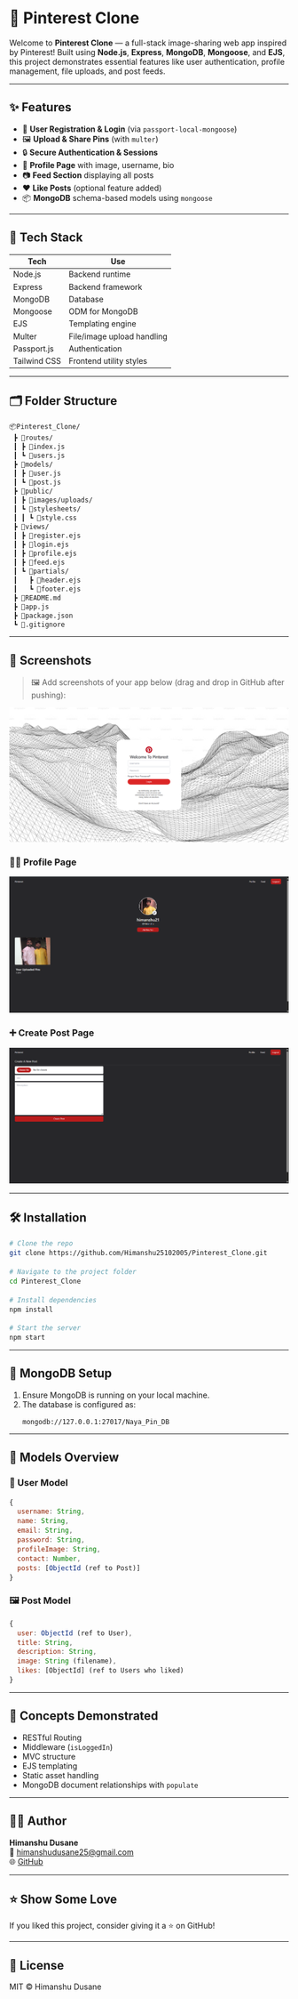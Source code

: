 # 📌 Pinterest Clone

Welcome to **Pinterest Clone** — a full-stack image-sharing web app inspired by Pinterest! Built using **Node.js**, **Express**, **MongoDB**, **Mongoose**, and **EJS**, this project demonstrates essential features like user authentication, profile management, file uploads, and post feeds.

---



## ✨ Features

- 👤 **User Registration & Login** (via `passport-local-mongoose`)
- 🖼️ **Upload & Share Pins** (with `multer`)
- 🔒 **Secure Authentication & Sessions**
- 📄 **Profile Page** with image, username, bio
- 📷 **Feed Section** displaying all posts
- ❤️ **Like Posts** (optional feature added)
- 📦 **MongoDB** schema-based models using `mongoose`

---

## 🧠 Tech Stack

| Tech        | Use                     |
|-------------|--------------------------|
| Node.js     | Backend runtime          |
| Express     | Backend framework        |
| MongoDB     | Database                 |
| Mongoose    | ODM for MongoDB          |
| EJS         | Templating engine        |
| Multer      | File/image upload handling |
| Passport.js | Authentication           |
| Tailwind CSS| Frontend utility styles  |

---

## 🗂️ Folder Structure

```
📦Pinterest_Clone/
 ┣ 📁routes/
 ┃ ┣ 📄index.js
 ┃ ┗ 📄users.js
 ┣ 📁models/
 ┃ ┣ 📄user.js
 ┃ ┗ 📄post.js
 ┣ 📁public/
 ┃ ┣ 📁images/uploads/
 ┃ ┗ 📁stylesheets/
 ┃ ┃ ┗ 📄style.css
 ┣ 📁views/
 ┃ ┣ 📄register.ejs
 ┃ ┣ 📄login.ejs
 ┃ ┣ 📄profile.ejs
 ┃ ┣ 📄feed.ejs
 ┃ ┗ 📄partials/
 ┃   ┣ 📄header.ejs
 ┃   ┗ 📄footer.ejs
 ┣ 📄README.md
 ┣ 📄app.js
 ┣ 📄package.json
 ┗ 📄.gitignore
```

---

## 📸 Screenshots

> 🖼️ Add screenshots of your app below (drag and drop in GitHub after pushing):

![Home](screenshots/ss1.png)

### 🧑‍💼 Profile Page
![Profile](screenshots/ss2.png)

### ➕ Create Post Page
![Create Post](screenshots/ss3.png)

---

## 🛠️ Installation

```bash
# Clone the repo
git clone https://github.com/Himanshu25102005/Pinterest_Clone.git

# Navigate to the project folder
cd Pinterest_Clone

# Install dependencies
npm install

# Start the server
npm start
```

---

## 🧪 MongoDB Setup

1. Ensure MongoDB is running on your local machine.
2. The database is configured as:
   ```
   mongodb://127.0.0.1:27017/Naya_Pin_DB
   ```

---

## 📄 Models Overview

### 👤 User Model

```js
{
  username: String,
  name: String,
  email: String,
  password: String,
  profileImage: String,
  contact: Number,
  posts: [ObjectId (ref to Post)]
}
```

### 🖼️ Post Model

```js
{
  user: ObjectId (ref to User),
  title: String,
  description: String,
  image: String (filename),
  likes: [ObjectId] (ref to Users who liked)
}
```

---

## 🧠 Concepts Demonstrated

- RESTful Routing
- Middleware (`isLoggedIn`)
- MVC structure
- EJS templating
- Static asset handling
- MongoDB document relationships with `populate`

---

## 🙋‍♂️ Author

**Himanshu Dusane**  
📧 himanshudusane25@gmail.com  
🌐 [GitHub](https://github.com/Himanshu25102005)

---

## ⭐ Show Some Love

If you liked this project, consider giving it a ⭐ on GitHub!

---

## 📃 License

MIT © Himanshu Dusane
